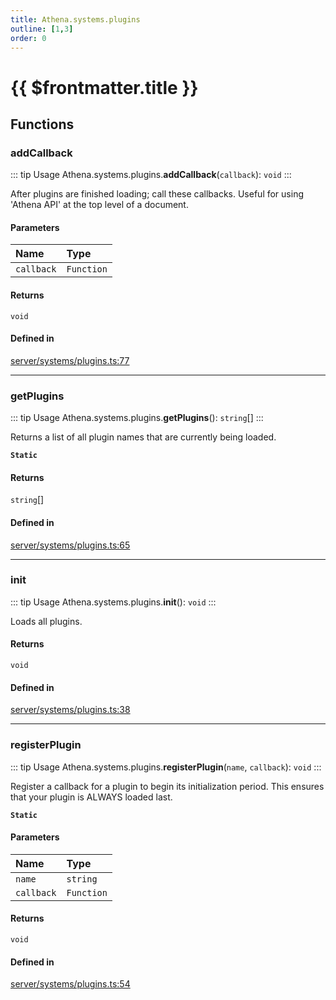 ```yaml
---
title: Athena.systems.plugins
outline: [1,3]
order: 0
---
```


# {{ $frontmatter.title }}


## Functions

### addCallback

::: tip Usage
Athena.systems.plugins.**addCallback**(`callback`): `void`
:::

After plugins are finished loading; call these callbacks.
Useful for using 'Athena API' at the top level of a document.

#### Parameters

| Name | Type |
| :------ | :------ |
| `callback` | `Function` |

#### Returns

`void`

#### Defined in

[server/systems/plugins.ts:77](https://github.com/Stuyk/altv-athena/blob/fd05e62/src/core/server/systems/plugins.ts#L77)

___

### getPlugins

::: tip Usage
Athena.systems.plugins.**getPlugins**(): `string`[]
:::

Returns a list of all plugin names that are currently being loaded.

**`Static`**

#### Returns

`string`[]

#### Defined in

[server/systems/plugins.ts:65](https://github.com/Stuyk/altv-athena/blob/fd05e62/src/core/server/systems/plugins.ts#L65)

___

### init

::: tip Usage
Athena.systems.plugins.**init**(): `void`
:::

Loads all plugins.

#### Returns

`void`

#### Defined in

[server/systems/plugins.ts:38](https://github.com/Stuyk/altv-athena/blob/fd05e62/src/core/server/systems/plugins.ts#L38)

___

### registerPlugin

::: tip Usage
Athena.systems.plugins.**registerPlugin**(`name`, `callback`): `void`
:::

Register a callback for a plugin to begin its initialization period.
This ensures that your plugin is ALWAYS loaded last.

**`Static`**

#### Parameters

| Name | Type |
| :------ | :------ |
| `name` | `string` |
| `callback` | `Function` |

#### Returns

`void`

#### Defined in

[server/systems/plugins.ts:54](https://github.com/Stuyk/altv-athena/blob/fd05e62/src/core/server/systems/plugins.ts#L54)
